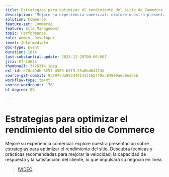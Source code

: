 ```yaml
---
title: Estrategias para optimizar el rendimiento del sitio de Commerce
description: 'Mejore su experiencia comercial: explore nuestra presentación sobre estrategias para optimizar el rendimiento del sitio. Descubra técnicas y prácticas recomendadas para mejorar la velocidad, la capacidad de respuesta y la satisfacción del cliente, lo que impulsará su negocio en línea.'
solution: Commerce
feature-set: Commerce
feature: Site Management
topic: Performance
role: Admin, Developer
level: Intermediate
doc-type: Event
duration: 1814
last-substantial-update: 2023-12-20T00:00:00Z
jira: KT-14674
thumbnail: 3426314.jpeg
exl-id: d76c49db-5257-4563-b5f9-25a0bd64123d
source-git-commit: 9a297cda953d4414131657f9ac84580aea0eabeb
workflow-type: tm+mt
source-wordcount: '78'
ht-degree: 0%

---
```


# Estrategias para optimizar el rendimiento del sitio de Commerce

Mejore su experiencia comercial: explore nuestra presentación sobre estrategias para optimizar el rendimiento del sitio. Descubra técnicas y prácticas recomendadas para mejorar la velocidad, la capacidad de respuesta y la satisfacción del cliente, lo que impulsará su negocio en línea.

>[!VIDEO](https://video.tv.adobe.com/v/3426314/?learn=on)

